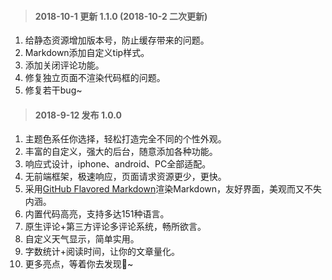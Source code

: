 > #### 2018-10-1 更新 1.1.0 (2018-10-2 二次更新)

1. 给静态资源增加版本号，防止缓存带来的问题。
2. Markdown添加自定义tip样式。
3. 添加关闭评论功能。
4. 修复独立页面不渲染代码框的问题。
5. 修复若干bug~

> #### 2018-9-12 发布 1.0.0

1. 主题色系任你选择，轻松打造完全不同的个性外观。
2. 丰富的自定义，强大的后台，随意添加各种功能。
3. 响应式设计，iphone、android、PC全部适配。
4. 无前端框架，极速响应，页面请求资源更少，更快。
5. 采用[GitHub Flavored Markdown](https://github.github.com/gfm/)渲染Markdown，友好界面，美观而又不失内涵。
6. 内置代码高亮，支持多达151种语言。
7. 原生评论+第三方评论多评论系统，畅所欲言。
8. 自定义天气显示，简单实用。
9. 字数统计+阅读时间，让你的文章量化。
10. 更多亮点，等着你去发现💎~